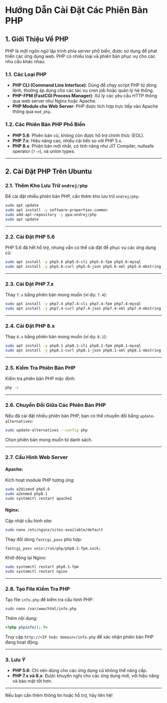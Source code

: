 
# Hướng Dẫn Cài Đặt Các Phiên Bản PHP

## 1. Giới Thiệu Về PHP
PHP là một ngôn ngữ lập trình phía server phổ biến, được sử dụng để phát triển các ứng dụng web. PHP có nhiều loại và phiên bản phục vụ cho các nhu cầu khác nhau.

### 1.1. Các Loại PHP
- **PHP CLI (Command Line Interface)**: Dùng để chạy script PHP từ dòng lệnh, thường áp dụng cho các tác vụ cron job hoặc quản lý hệ thống.
- **PHP-FPM (FastCGI Process Manager)**: Xử lý các yêu cầu HTTP thông qua web server như Nginx hoặc Apache.
- **PHP Module cho Web Server**: PHP được tích hợp trực tiếp vào Apache thông qua `mod_php`.

### 1.2. Các Phiên Bản PHP Phổ Biến
- **PHP 5.6**: Phiên bản cũ, không còn được hỗ trợ chính thức (EOL).
- **PHP 7.x**: Hiệu năng cao, nhiều cải tiến so với PHP 5.x. 
- **PHP 8.x**: Phiên bản mới nhất, có tính năng như JIT Compiler, nullsafe operator (`?->`), và union types.

---

## 2. Cài Đặt PHP Trên Ubuntu

### 2.1. Thêm Kho Lưu Trữ `ondrej/php`
Để cài đặt nhiều phiên bản PHP, cần thêm kho lưu trữ `ondrej/php`:
```bash
sudo apt update
sudo apt install -y software-properties-common
sudo add-apt-repository -y ppa:ondrej/php
sudo apt update
```

---

### 2.2. Cài Đặt PHP 5.6
PHP 5.6 đã hết hỗ trợ, nhưng vẫn có thể cài đặt để phục vụ các ứng dụng cũ:
```bash
sudo apt install -y php5.6 php5.6-cli php5.6-fpm php5.6-mysql
sudo apt install -y php5.6-curl php5.6-json php5.6-xml php5.6-mbstring
```

---

### 2.3. Cài Đặt PHP 7.x
Thay `7.x` bằng phiên bản mong muốn (ví dụ: `7.4`):
```bash
sudo apt install -y php7.4 php7.4-cli php7.4-fpm php7.4-mysql
sudo apt install -y php7.4-curl php7.4-json php7.4-xml php7.4-mbstring
```

---

### 2.4. Cài Đặt PHP 8.x
Thay `8.x` bằng phiên bản mong muốn (ví dụ: `8.1`):
```bash
sudo apt install -y php8.1 php8.1-cli php8.1-fpm php8.1-mysql
sudo apt install -y php8.1-curl php8.1-json php8.1-xml php8.1-mbstring
```

---

### 2.5. Kiểm Tra Phiên Bản PHP
Kiểm tra phiên bản PHP mặc định:
```bash
php -v
```

---

### 2.6. Chuyển Đổi Giữa Các Phiên Bản PHP
Nếu đã cài đặt nhiều phiên bản PHP, bạn có thể chuyển đổi bằng `update-alternatives`:
```bash
sudo update-alternatives --config php
```

Chọn phiên bản mong muốn từ danh sách.

---

### 2.7. Cấu Hình Web Server

#### Apache:
Kích hoạt module PHP tương ứng:
```bash
sudo a2dismod php5.6
sudo a2enmod php8.1
sudo systemctl restart apache2
```

#### Nginx:
Cập nhật cấu hình site:
```bash
sudo nano /etc/nginx/sites-available/default
```

Thay đổi dòng `fastcgi_pass` phù hợp:
```nginx
fastcgi_pass unix:/run/php/php8.1-fpm.sock;
```

Khởi động lại Nginx:
```bash
sudo systemctl restart php8.1-fpm
sudo systemctl restart nginx
```

---

### 2.8. Tạo File Kiểm Tra PHP
Tạo file `info.php` để kiểm tra cấu hình PHP:
```bash
sudo nano /var/www/html/info.php
```

Thêm nội dung:
```php
<?php phpinfo(); ?>
```

Truy cập `http://<IP hoặc domain>/info.php` để xác nhận phiên bản PHP đang hoạt động.

---

### 3. Lưu Ý
- **PHP 5.6**: Chỉ nên dùng cho các ứng dụng cũ không thể nâng cấp.
- **PHP 7.x và 8.x**: Được khuyến nghị cho các ứng dụng mới, với hiệu năng và bảo mật tốt hơn.

---

Nếu bạn cần thêm thông tin hoặc hỗ trợ, hãy liên hệ!
